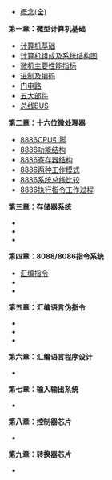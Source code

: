 - [概念(全)]()

**第一章：微型计算机基础**

- [计算机基础](#第一章/)
- [计算机组成及系统结构图](#第一章/)
- [微机主要性能指标](#第一章/)
- [进制及编码](##第一章/进制及编码)
- [门电路](##第一章/门电路)
- [五大部件](#第一章/)
- [总线BUS](#第一章/)

**第二章：十六位微处理器**

- [8886CPU引脚]()
- [8886功能结构]()
- [8886寄存器结构]()
- [8886两种工作模式]()
- [8886系统总线比较]()
- [8886执行指令工作过程]()

**第三章：存储器系统**

- 
- 
- 

**第四章：8088/8086指令系统**

- [汇编指令]()
- 
- 

**第五章：汇编语言伪指令**

- 
- 
- 

**第六章：汇编语言程序设计**

- 

**第七章：输入输出系统**

- 

**第八章：控制器芯片**

- 

**第九章：转换器芯片**

- 